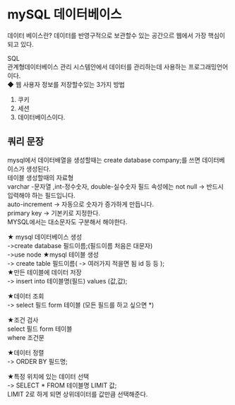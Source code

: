 # mySQL 데이터베이스

데이터 베이스란?
데이터를 반영구적으로 보관할수 있는 공간으르 웹에서 가장 핵심이 되고 있다.

SQL  
관계형데이터베이스 관리 시스템안에서 데이터를 관리하는데 사용하는 프로그래밍언어이다.  
◆ 웹 사용자 정보를 저장할수있는 3가지 방법  
1. 쿠키  
2. 세션  
3. 데이터베이스이다.  

## 쿼리 문장
mysql에서 데이터배열을 생성할때는 create database company;를
쓰면 데이터베이스가 생성된다.  
테이블 생성할때의 자료형  
varchar -문자열 ,int-정수숫자, double-실수숫자    필드 속성에는 not null -> 반드시 입력해야 하는 필드입니다.  
auto-increment -> 자동으로 숫자가 증가하게 만듭니다.  
primary key -> 기본키로 지정한다.    
MYSQL에서는 대소문자도 구분해서 해야한다.   

★ mysql 데이터베이스 생성  
->create database 필드이름;(필드이름 처음은 대문자)    
->use node
★mysql 테이블 생성  
-> create table 필드이름(
    -> 여러가지 적을면 됨 id 등 등
);  
★만든 테이블에 데이터 저장  
-> insert into 테이블명(필드) values (값,값);

★데이터 조회   
-> select 필드 form 테이블  (모든 필드를 하고 싶으면 *)  

★조건 검사  
select 필드 form 테이블   
where 조건문  

 ★데이터 정렬  
 -> ORDER BY 필드명;  

 ★특정 위치에 있는 데이터 선택  
 -> SELECT * FROM 테이블명 LIMIT 값;  
 LIMIT 2로 하게 되면 상위데이터를 값만큼 선택해준다.  
 
  

